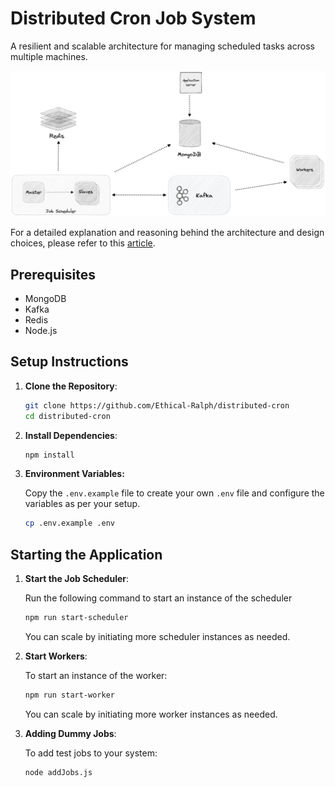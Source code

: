 # Distributed Cron Job System

A resilient and scalable architecture for managing scheduled tasks across multiple machines.

![Distributed Cron System Architecture](./arch-image.png)

For a detailed explanation and reasoning behind the architecture and design choices, please refer to this [article](https://blog.ethicalralph.me/cron-jobs-at-scale-using-mongodb-redis-and-kafka).

## Prerequisites

- MongoDB
- Kafka
- Redis
- Node.js

## Setup Instructions

1. **Clone the Repository**:

   ```bash
   git clone https://github.com/Ethical-Ralph/distributed-cron
   cd distributed-cron
   ```

2. **Install Dependencies**:

   ```bash
   npm install
   ```

3. **Environment Variables:**

   Copy the `.env.example` file to create your own `.env` file and configure the variables as per your setup.

   ```bash
   cp .env.example .env
   ```

## Starting the Application

1. **Start the Job Scheduler**:

   Run the following command to start an instance of the scheduler

   ```bash
   npm run start-scheduler
   ```

   You can scale by initiating more scheduler instances as needed.

2. **Start Workers**:

   To start an instance of the worker:

   ```bash
   npm run start-worker
   ```

   You can scale by initiating more worker instances as needed.

3. **Adding Dummy Jobs**:

   To add test jobs to your system:

   ```bash
   node addJobs.js
   ```

